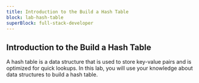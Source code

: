 ```yaml
---
title: Introduction to the Build a Hash Table
block: lab-hash-table
superBlock: full-stack-developer
---
```


## Introduction to the Build a Hash Table

A hash table is a data structure that is used to store key-value pairs and is optimized for quick lookups. In this lab, you will use your knowledge about data structures to build a hash table.
